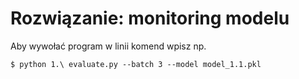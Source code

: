 # Rozwiązanie: monitoring modelu

Aby wywołać program w linii komend wpisz np. 

`$ python 1.\ evaluate.py --batch 3 --model model_1.1.pkl`


